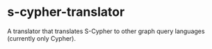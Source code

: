 # s-cypher-translator
A translator that translates S-Cypher to other graph query languages (currently only Cypher).
